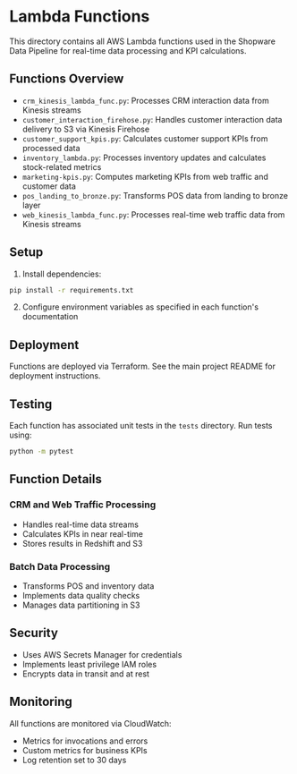 # Lambda Functions

This directory contains all AWS Lambda functions used in the Shopware Data Pipeline for real-time data processing and KPI calculations.

## Functions Overview

- `crm_kinesis_lambda_func.py`: Processes CRM interaction data from Kinesis streams
- `customer_interaction_firehose.py`: Handles customer interaction data delivery to S3 via Kinesis Firehose
- `customer_support_kpis.py`: Calculates customer support KPIs from processed data
- `inventory_lambda.py`: Processes inventory updates and calculates stock-related metrics
- `marketing-kpis.py`: Computes marketing KPIs from web traffic and customer data
- `pos_landing_to_bronze.py`: Transforms POS data from landing to bronze layer
- `web_kinesis_lambda_func.py`: Processes real-time web traffic data from Kinesis streams

## Setup

1. Install dependencies:
```bash
pip install -r requirements.txt
```

2. Configure environment variables as specified in each function's documentation

## Deployment

Functions are deployed via Terraform. See the main project README for deployment instructions.

## Testing

Each function has associated unit tests in the `tests` directory. Run tests using:
```bash
python -m pytest
```

## Function Details

### CRM and Web Traffic Processing
- Handles real-time data streams
- Calculates KPIs in near real-time
- Stores results in Redshift and S3

### Batch Data Processing
- Transforms POS and inventory data
- Implements data quality checks
- Manages data partitioning in S3

## Security

- Uses AWS Secrets Manager for credentials
- Implements least privilege IAM roles
- Encrypts data in transit and at rest

## Monitoring

All functions are monitored via CloudWatch:
- Metrics for invocations and errors
- Custom metrics for business KPIs
- Log retention set to 30 days